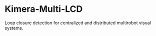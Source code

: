 # Kimera-Multi-LCD

Loop closure detection for centralized and distributed multirobot visual systems.